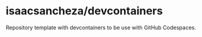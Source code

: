 # isaacsancheza/devcontainers
Repository template with devcontainers to be use with GitHub Codespaces.
